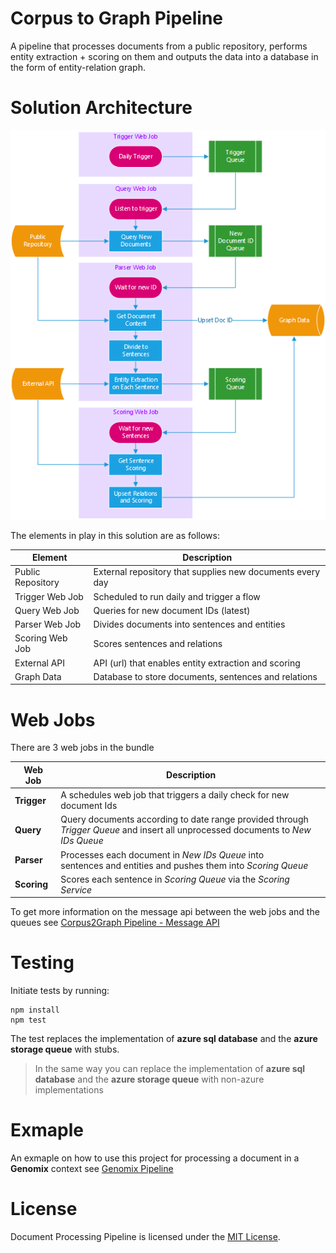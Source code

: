 # Corpus to Graph Pipeline
A pipeline that processes documents from a public repository, 
performs entity extraction + scoring on them and outputs the data into a database in the form of entity-relation graph.

# Solution Architecture
![Architecture Diagram](docs/architecture.png "Solution Architecture")

The elements in play in this solution are as follows:

| Element           | Description                           |
| ----------------- | ------------------------------------- |
|Public Repository  | External repository that supplies new documents every day
|Trigger Web Job    | Scheduled to run daily and trigger a flow
|Query Web Job      | Queries for new document IDs (latest)
|Parser Web Job     | Divides documents into sentences and entities
|Scoring Web Job    | Scores sentences and relations
|External API       | API (url) that enables entity extraction and scoring
|Graph Data         | Database to store documents, sentences and relations 

# Web Jobs
There are 3 web jobs in the bundle

| Web Job      | Description                           |
| ------------ | ------------------------------------- |
|__Trigger__   |A schedules web job that triggers a daily check for new document Ids
|__Query__     |Query documents according to date range provided through <br>*Trigger Queue* and insert all unprocessed documents to *New IDs Queue*
|__Parser__    |Processes each document in *New IDs Queue* into <br>sentences and entities and pushes them into *Scoring Queue*
|__Scoring__   |Scores each sentence in *Scoring Queue* via the *Scoring Service*

To get more information on the message api between the web jobs and the queues see [Corpus2Graph Pipeline - Message API](docs/queues.md)

# Testing
Initiate tests by running:
```
npm install
npm test
```

The test replaces the implementation of **azure sql database** and the **azure storage queue** with stubs.

> In the same way you can replace the implementation of **azure sql database** and the **azure storage queue** with non-azure implementations

# Exmaple
An exmaple on how to use this project for processing a document in a **Genomix** context see [Genomix Pipeline](https://github.com/CatalystCode/genomix-pipeline)

# License
Document Processing Pipeline is licensed under the [MIT License](LICENSE).
